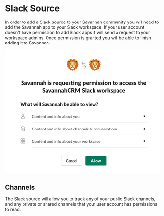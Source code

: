 # Slack Source

In order to add a Slack source to your Savannah community you will need to add the Savannah app to your Slack workspace. If your user account doesn't have permission to add Slack apps it will send a request to your workspace admins. Once permission is granted you will be able to finish adding it to Savannah.

![Slack Authentication](/images/sources/SlackAuth.png)

## Channels

The Slack source will allow you to track any of your public Slack channels, and any private or shared channels that your user account has permissions to read.
